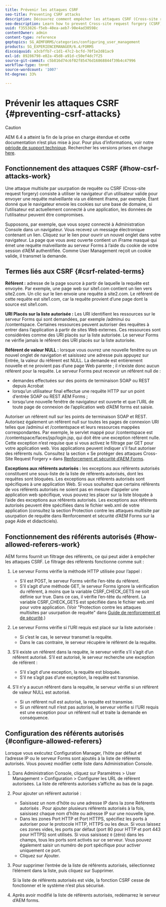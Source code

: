```yaml
---
title: Prévenir les attaques CSRF
seo-title: Preventing CSRF attacks
description: Découvrez comment empêcher les attaques CSRF (Cross-site request forgery) et protéger les données utilisateur contre les compromis.
seo-description: Learn how to prevent Cross-site request forgery (CSRF) attacks and safeguard user data from being compromised.
uuid: f3553826-f5eb-40ea-aeb7-90e4ad30598c
contentOwner: admin
content-type: reference
geptopics: SG_AEMFORMS/categories/configuring_user_management
products: SG_EXPERIENCEMANAGER/6.4/FORMS
discoiquuid: a3cbffb7-c1d1-47c2-bcfd-70f1e2d81ac9
exl-id: 89286798-e02a-45d8-a91d-c50ef4dc7f25
source-git-commit: c5b816d74c6f02f85476d16868844f39b4c47996
workflow-type: tm+mt
source-wordcount: '1007'
ht-degree: 33%

---
```


# Prévenir les attaques CSRF {#preventing-csrf-attacks}

>[!CAUTION]
>
>AEM 6.4 a atteint la fin de la prise en charge étendue et cette documentation n’est plus mise à jour. Pour plus d’informations, voir notre [période de support technique](https://helpx.adobe.com/fr/support/programs/eol-matrix.html). Rechercher les versions prises en charge [here](https://experienceleague.adobe.com/docs/?lang=fr).

## Fonctionnement des attaques CSRF {#how-csrf-attacks-work}

Une attaque multisite par usurpation de requête ou CSRF (Cross-site request forgery) consiste à utiliser le navigateur d’un utilisateur valide pour envoyer une requête malveillante via un élément iframe, par exemple. Étant donné que le navigateur envoie les cookies sur une base de domaine, si l’utilisateur est actuellement connecté à une application, les données de l’utilisateur peuvent être compromises.

Supposons, par exemple, que vous soyez connecté à Administration Console dans un navigateur. Vous recevez un message électronique contenant un lien. Cliquez sur le lien pour ouvrir un nouvel onglet dans votre navigateur. La page que vous avez ouverte contient un iFrame masqué qui émet une requête malveillante au serveur Forms à l’aide du cookie de votre session d’AEM authentifiée. Comme User Management reçoit un cookie valide, il transmet la demande.

## Termes liés aux CSRF {#csrf-related-terms}

**Référent :** adresse de la page source à partir de laquelle la requête est envoyée. Par exemple, une page web sur site1.com contient un lien vers site2.com. Un clic sur le lien envoie une requête à site2.com. Le référent de cette requête est site1.com, car la requête provient d’une page dont la source est site1.com.

**URI Placés sur la liste autorisée :** Les URI identifient les ressources sur le serveur Forms qui sont demandées, par exemple /adminui ou /contentspace. Certaines ressources peuvent autoriser des requêtes à entrer dans l’application à partir de sites Web externes. Ces ressources sont considérées comme des URI placés sur la liste autorisée. Le serveur Forms ne vérifie jamais le référent des URI placés sur la liste autorisée.

**Référent de valeur NULL :** lorsque vous ouvrez une nouvelle fenêtre ou un nouvel onglet de navigation et saisissez une adresse puis appuyez sur Entrée, la valeur du référent est NULL. La demande est entièrement nouvelle et ne provient pas d’une page Web parente ; il n’existe donc aucun référent pour la requête. Le serveur Forms peut recevoir un référent null de :

* demandes effectuées sur des points de terminaison SOAP ou REST depuis Acrobat
* lorsqu’un utilisateur final effectue une requête HTTP sur un point d’entrée SOAP ou REST AEM Forms ;
* lorsqu’une nouvelle fenêtre de navigateur est ouverte et que l’URL de toute page de connexion de l’application web d’AEM forms est saisie.

Autoriser un référent null sur les points de terminaison SOAP et REST. Autorisez également un référent null sur toutes les pages de connexion URI telles que /adminui et /contentspace et leurs ressources mappées correspondantes. Par exemple, le servlet mappé pour /contentspace est /contentspace/faces/jsp/login.jsp, qui doit être une exception référent nulle. Cette exception n’est requise que si vous activez le filtrage par GET pour votre application web. Vos applications peuvent indiquer s’il faut autoriser des référents nuls. Consultez la section « Se protéger des attaques Cross-Site Request Forgery » dans [Renforcement et sécurité dʼAEM Forms](https://help.adobe.com/fr_FR/livecycle/11.0/HardeningSecurity/index.html).

**Exceptions aux référents autorisés :** les exceptions aux référents autorisés constituent une sous-liste de la liste de référents autorisés, dont les requêtes sont bloquées. Les exceptions aux référents autorisés sont spécifiques à une application Web. Si vous souhaitez que certains référents de vos référents autorisés ne soient pas en mesure d’appeler une application web spécifique, vous pouvez les placer sur la liste bloquée à l’aide des exceptions aux référents autorisés. Les exceptions aux référents autorisés peuvent être spécifiées dans le fichier web.xml de votre application (consultez la section Protection contre les attaques multisite par usurpation de requête dans Renforcement et sécurité d’AEM Forms sur la page Aide et didacticiels).

## Fonctionnement des référents autorisés {#how-allowed-referers-work}

AEM forms fournit un filtrage des référents, ce qui peut aider à empêcher les attaques CSRF. Le filtrage des référents fonctionne comme suit :

1. Le serveur Forms vérifie la méthode HTTP utilisée pour l’appel :

   * S’il est POST, le serveur Forms vérifie l’en-tête du référent.
   * S’il s’agit d’une méthode GET, le serveur Forms ignore la vérification du référent, à moins que la variable CSRF_CHECK_GETS ne soit définie sur true. Dans ce cas, il vérifie l’en-tête du référent. La variable CSRF_CHECK_GETS est spécifiée dans le fichier web.xml pour votre application. (Voir &quot;Protection contre les attaques multisites par usurpation de requête&quot; dans [Guide de renforcement et de sécurité](https://help.adobe.com/fr_FR/livecycle/11.0/HardeningSecurity/index.html).)

1. Le serveur Forms vérifie si l’URI requis est placé sur la liste autorisée :

   * Si cʼest le cas, le serveur transmet la requête.
   * Dans le cas contraire, le serveur récupère le référent de la requête.

1. S’il existe un référent dans la requête, le serveur vérifie s’il s’agit d’un référent autorisé. S’il est autorisé, le serveur recherche une exception de référent :

   * S’il s’agit d’une exception, la requête est bloquée.
   * S’il ne s’agit pas d’une exception, la requête est transmise.

1. S’il n’y a aucun référent dans la requête, le serveur vérifie si un référent de valeur NULL est autorisé.

   * Si un référent null est autorisé, la requête est transmise.
   * Si un référent null n’est pas autorisé, le serveur vérifie si l’URI requis est une exception pour un référent null et traite la demande en conséquence.

## Configuration des référents autorisés {#configure-allowed-referers}

Lorsque vous exécutez Configuration Manager, l’hôte par défaut et l’adresse IP ou le serveur Forms sont ajoutés à la liste de référents autorisés. Vous pouvez modifier cette liste dans Administration Console.

1. Dans Administration Console, cliquez sur Paramètres > User Management > Configuration > Configurer les URL de référent autorisées. La liste de référents autorisés s’affiche au bas de la page.
1. Pour ajouter un référent autorisé :

   * Saisissez un nom d’hôte ou une adresse IP dans la zone Référents autorisés . Pour ajouter plusieurs référents autorisés à la fois, saisissez chaque nom d’hôte ou adresse IP sur une nouvelle ligne.
   * Dans les zones Port HTTP et Port HTTPS, spécifiez les ports à autoriser pour le protocole HTTP, HTTPS ou les deux. Si vous laissez ces zones vides, les ports par défaut (port 80 pour HTTP et port 443 pour HTTPS) sont utilisés. Si vous saisissez `0` (zéro) dans les champs, tous les ports sont activés sur ce serveur. Vous pouvez également saisir un numéro de port spécifique pour activer uniquement ce port.
   * Cliquez sur Ajouter.

1. Pour supprimer l’entrée de la liste de référents autorisés, sélectionnez l’élément dans la liste, puis cliquez sur Supprimer.

   Si la liste de référents autorisés est vide, la fonction CSRF cesse de fonctionner et le système n’est plus sécurisé.

1. Après avoir modifié la liste de référents autorisés, redémarrez le serveur d’AEM forms.
